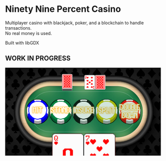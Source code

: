 # Ninety Nine Percent Casino

Multiplayer casino with blackjack, poker, and a blockchain to handle transactions.  
No real money is used.

Built with libGDX

## WORK IN PROGRESS

![img.png](img.png)